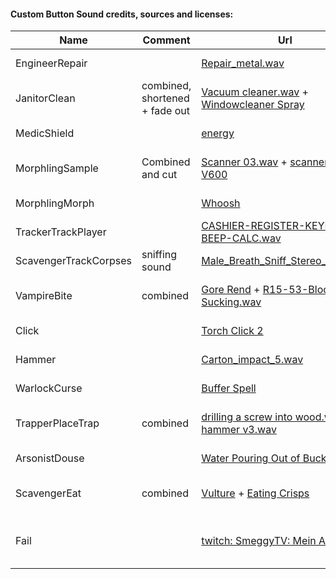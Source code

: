 #### Custom Button Sound credits, sources and licenses:

| Name | Comment | Url | License |
|---|---|---|---|
|EngineerRepair | | [Repair_metal.wav](https://freesound.org/people/zbig77/sounds/244985/ ) | CC0 1.0|
|JanitorClean | combined, shortened + fade out | [Vacuum cleaner.wav](https://freesound.org/people/Accorman/sounds/573797/ ) + [Windowcleaner Spray](https://freesound.org/people/Rudmer_Rotteveel/sounds/536409/ )| CC0 1.0 both|
|MedicShield | | [energy](https://freesound.org/people/Leszek_Szary/sounds/146727/ )| CC0 1.0 |
|MorphlingSample |Combined and cut |[Scanner 03.wav](https://freesound.org/people/Glitchedtones/sounds/375942/ ) + [ scanner epson V600](https://freesound.org/people/gecop/sounds/521298/ )| CC0 1.0 both|
|MorphlingMorph | | [Whoosh](https://freesound.org/people/qubodup/sounds/60013/) | CC0 1.0 |
|TrackerTrackPlayer | | [CASHIER-REGISTER-KEYBOARD-BEEP-CALC.wav](https://freesound.org/people/newagesoup/sounds/348240/ ) | CC0 1.0 |
|ScavengerTrackCorpses |sniffing sound|[Male_Breath_Sniff_Stereo_NT4.wav](https://freesound.org/people/Nox_Sound/sounds/554905/ ) | CC0 1.0 |
|VampireBite |combined |[Gore Rend](https://freesound.org/people/magnuswaker/sounds/563491/ ) +  [R15-53-Blood Sucking.wav](https://freesound.org/people/craigsmith/sounds/487070/ ) | CC0 1.0 both|
|Click | |[Torch Click 2](https://freesound.org/people/BenjaminNelan/sounds/410360/ ) | CC0 1.0 |
|Hammer | |[Carton_impact_5.wav](https://freesound.org/people/andresix/sounds/245617/ ) | CC0 1.0 |
|WarlockCurse | | [Buffer Spell](https://freesound.org/people/deleted_user_3277771/sounds/176741/ ) | CC0 1.0 |
|TrapperPlaceTrap | combined | [drilling a screw into wood.wav](https://freesound.org/people/chewiesmissus/sounds/244242/ ) + [hammer v3.wav](https://freesound.org/people/blukotek/sounds/337814/ ) | CC0 1.0 both|
|ArsonistDouse | | [Water Pouring Out of Bucket](https://freesound.org/people/Breviceps/sounds/508178/ )| CC0 1.0 |
|ScavengerEat | combined | [Vulture](https://freesound.org/people/AntumDeluge/sounds/188041/ ) + [Eating Crisps](https://freesound.org/people/Sethroph/sounds/334209/ )| CC0 1.0 both| |
|Fail | | [twitch: SmeggyTV: Mein Auge](https://www.twitch.tv/smeggytv/clip/KindQuaintEndiveDancingBanana-Zoc-bXUnqNCoqQD5 )  | License granted for use in TOR |